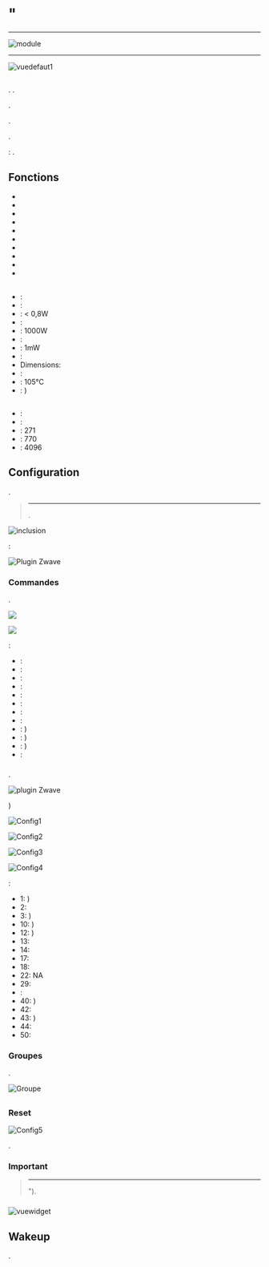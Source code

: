 # "

****

![module](images/fibaro.fgr222/module.jpg)

****

![vuedefaut1](images/fibaro.fgrm222/vuedefaut1.jpg)

## 

. .

.

.

.

 : .

## Fonctions

-   
-   
-   
-   
-   
-   
-   
-   
-   
-   

## 

-    : 
-    : 
-    : &lt; 0,8W
-    : 
-    : 1000W
-    : 
-    : 1mW
-    : 
-   Dimensions: 
-    : 
-    : 105°C
-    : )

## 

-    : 
-    : 
-    : 271
-    : 770
-    : 4096

## Configuration

 [](https://doc.jeedom.com/es_ES/plugins/automation%20protocol/openzwave/).

> ****
>
> .

![inclusion](images/fibaro.fgrm222/inclusion.jpg)

 :

![Plugin Zwave](images/fibaro.fgrm222/information.jpg)

### Commandes

.

![](images/fibaro.fgrm222/commandes.jpg)

![](images/fibaro.fgrm222/commandes2.jpg)

 :

-    : 
-    : 
-    : 
-    : 
-    : 
-    : 
-    : 
-    : 
-    : )
-    : )
-    : )
-    : 

### 

.

![ plugin Zwave](images/plugin/bouton_configuration.jpg)

)

![Config1](images/fibaro.fgrm222/config1.jpg)

![Config2](images/fibaro.fgrm222/config2.jpg)

![Config3](images/fibaro.fgrm222/config3.jpg)

![Config4](images/fibaro.fgrm222/config4.jpg)

 :

-   1: )
-   2: 
-   3: )
-   10: )
-   12: )
-   13: 
-   14: 
-   17: 
-   18: 
-   22: NA
-   29: 
-   : 
-   40: )
-   42: 
-   43: )
-   44: 
-   50: 

### Groupes

.

![Groupe](images/fibaro.fgrm222/groupe.jpg)

## 

### Reset

![Config5](images/fibaro.fgrm222/config5.jpg)

.

### Important

> ****
>
> ").

### 

![vuewidget](images/fibaro.fgrm222/vuewidget.jpg)

## Wakeup

.
